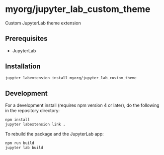 # myorg/jupyter_lab_custom_theme

Custom JupyterLab theme extension

## Prerequisites

* JupyterLab

## Installation

```bash
jupyter labextension install myorg/jupyter_lab_custom_theme
```

## Development

For a development install (requires npm version 4 or later), do the following in the repository directory:

```bash
npm install
jupyter labextension link .
```

To rebuild the package and the JupyterLab app:

```bash
npm run build
jupyter lab build
```
